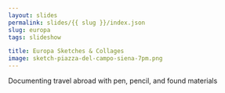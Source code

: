 ```yaml
---
layout: slides
permalink: slides/{{ slug }}/index.json
slug: europa
tags: slideshow

title: Europa Sketches & Collages
image: sketch-piazza-del-campo-siena-7pm.png
---
```

Documenting travel abroad with pen, pencil, and found materials

